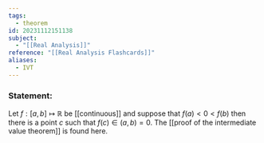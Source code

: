 ```yaml
---
tags:
  - theorem
id: 20231112151138
subject:
  - "[[Real Analysis]]"
reference: "[[Real Analysis Flashcards]]"
aliases:
  - IVT
---
```

### Statement:
Let $f:[a,b] \mapsto \mathbb{R}$ be [[continuous]] and suppose that $f(a) < 0 < f(b)$ then there is a point $c$ such that $f(c) \in (a,b) = 0$. The [[proof of the intermediate value theorem]] is found here.